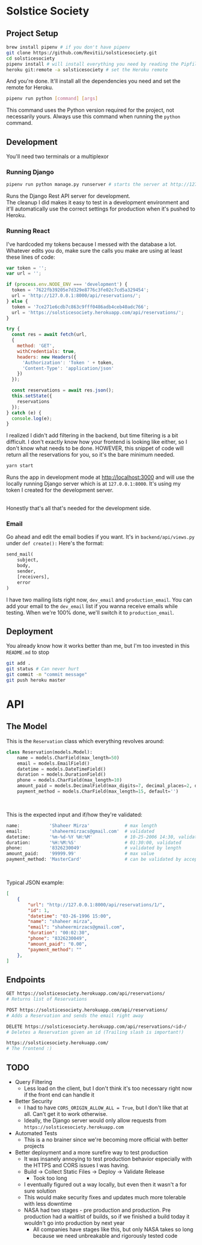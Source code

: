 # Solstice Society

## Project Setup

```bash
brew install pipenv # if you don't have pipenv
git clone https://github.com/Revitii/solsticesociety.git
cd solsticesociety
pipenv install # will install everything you need by reading the Pipfile
heroku git:remote -a solsticesociety # set the Heroku remote
```
And you're done. It'll install all the dependencies you need and set the remote for Heroku.

```bash
pipenv run python [command] [args]
```

This command uses the Python version required for the project, not necessarily yours. Always use this command when running the `python` command.

## Development

You'll need two terminals or a multiplexor

### Running Django

```bash
pipenv run python manage.py runserver # starts the server at http://127.0.0.1:8000/
```
Runs the Django Rest API server for development.  
The cleanup I did makes it easy to test in a development environment and it'll automatically use the correct settings for production when it's pushed to Heroku.

### Running React

I've hardcoded my tokens because I messed with the database a lot. Whatever edits you do, make sure the calls you make are using at least these lines of code:
```javascript
var token = '';
var url = '';

if (process.env.NODE_ENV === 'development') {
  token = '7622fb39205e7d329e8776c3fe02c7cd5a329454';
  url = 'http://127.0.0.1:8000/api/reservations/';
} else {
  token = '7ce271e6cdb7c863c9fff0486adb4ceb40adc766';
  url = 'https://solsticesociety.herokuapp.com/api/reservations/';
}

try {
  const res = await fetch(url,
  {
    method: 'GET',
    withCredentials: true,
    headers: new Headers({
      'Authorization': 'Token ' + token,
      'Content-Type': 'application/json'
    })
  });

  const reservations = await res.json();
  this.setState({
    reservations
  });
} catch (e) {
  console.log(e);
}
```
I realized I didn't add filtering in the backend, but time filtering is a bit difficult. I don't exactly know how your frontend is looking like either, so I don't know what needs to be done. HOWEVER, this snippet of code will return all the reservations for you, so it's the bare minimum needed.

```bash
yarn start
```

Runs the app in development mode at [http://localhost:3000](http://localhost:3000) and will use the locally running Django server which is at `127.0.0.1:8000`. It's using my token I created for the development server.
<br/><br/>

Honestly that's all that's needed for the development side. 

### Email

Go ahead and edit the email bodies if you want. It's in `backend/api/views.py` under `def create():` Here's the format:
```python
send_mail(
    subject,
    body,
    sender,
    [receivers],
    error
)
```
I have two mailing lists right now, `dev_email` and `production_email`. You can add your email to the `dev_email` list if you wanna receive emails while testing. When we're 100% done, we'll switch it to `production_email`.

## Deployment

You already know how it works better than me, but I'm too invested in this `README.md` to stop
```bash
git add .
git status # Can never hurt
git commit -m "commit message"
git push heroku master
```

# API

## The Model

This is the `Reservation` class which everything revolves around:
```python
class Reservation(models.Model):
    name = models.CharField(max_length=50)
    email = models.EmailField()
    datetime = models.DateTimeField()
    duration = models.DurationField()
    phone = models.CharField(max_length=10)
    amount_paid = models.DecimalField(max_digits=7, decimal_places=2, default=0.00)
    payment_method = models.CharField(max_length=15, default='')
```

<br/>

This is the expected input and if/how they're validated:
```python
name:           'Shaheer Mirza'             # max length
email:          'shaheermirzacs@gmail.com'  # validated
datetime:       '%m-%d-%Y %H:%M'            # 10-25-2006 14:30, validated
duration:       '%H:%M:%S'                  # 01:30:00, validated
phone:          '8326230049'                # validated by length
amount_paid:    '99999.99'                  # max value
payment_method: 'MasterCard'                # can be validated by acceptable choices

```

<br/>

Typical JSON example:
```json
[
    {
        "url": "http://127.0.0.1:8000/api/reservations/1/",
        "id": 1,
        "datetime": "03-26-1996 15:00",
        "name": "shaheer mirza",
        "email": "shaheermirzacs@gmail.com",
        "duration": "00:02:30",
        "phone": "8326230049",
        "amount_paid": "0.00",
        "payment_method": ""
    },
]
```

## Endpoints
```bash
GET https://solsticesociety.herokuapp.com/api/reservations/
# Returns list of Reservations

POST https://solsticesociety.herokuapp.com/api/reservations/
# Adds a Reservation and sends the email right away

DELETE https://solsticesociety.herokuapp.com/api/reservations/<id>/
# Deletes a Reservation given an id (Trailing slash is important!)

https://solsticesociety.herokuapp.com/
# The frontend :)
```

## TODO
* Query Filtering
    * Less load on the client, but I don't think it's too necessary right now if the front end can handle it
* Better Security  
    * I had to have `CORS_ORIGIN_ALLOW_ALL = True`, but I don't like that at all. Can't get it to work otherwise.
    * Ideally, the Django server would only allow requests from `https://solsticesociety.herokuapp.com`
* Automated Tests
    * This is a no brainer since we're becoming more official with better projects
* Better deployment and a more surefire way to test production
    * It was insanely annoying to test production behavior especially with the HTTPS and CORS issues I was having.
    * Build -> Collect Static Files -> Deploy -> Validate Release
        * Took too long
    * I eventually figured out a way locally, but even then it wasn't a for sure solution
    * This would make security fixes and updates much more tolerable with less downtime
    * NASA had two stages - pre production and production. Pre production had a waitlist of builds, so if we finished a build today it wouldn't go into production by next year
        * All companies have stages like this, but only NASA takes so long because we need unbreakable and rigorously tested code
